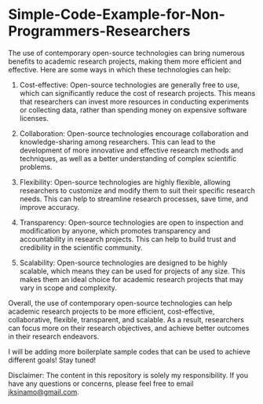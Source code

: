 # Simple-Code-Example-for-Non-Programmers-Researchers

The use of contemporary open-source technologies can bring numerous benefits to academic research projects, making them more efficient and effective. Here are some ways in which these technologies can help:

1. Cost-effective: Open-source technologies are generally free to use, which can significantly reduce the cost of research projects. This means that researchers can invest more resources in conducting experiments or collecting data, rather than spending money on expensive software licenses.

2. Collaboration: Open-source technologies encourage collaboration and knowledge-sharing among researchers. This can lead to the development of more innovative and effective research methods and techniques, as well as a better understanding of complex scientific problems.

3. Flexibility: Open-source technologies are highly flexible, allowing researchers to customize and modify them to suit their specific research needs. This can help to streamline research processes, save time, and improve accuracy.

4. Transparency: Open-source technologies are open to inspection and modification by anyone, which promotes transparency and accountability in research projects. This can help to build trust and credibility in the scientific community.

5. Scalability: Open-source technologies are designed to be highly scalable, which means they can be used for projects of any size. This makes them an ideal choice for academic research projects that may vary in scope and complexity.

Overall, the use of contemporary open-source technologies can help academic research projects to be more efficient, cost-effective, collaborative, flexible, transparent, and scalable. As a result, researchers can focus more on their research objectives, and achieve better outcomes in their research endeavors.

I will be adding more boilerplate sample codes that can be used to achieve different goals! Stay tuned!

Disclaimer: The content in this repository is solely my responsibility. If you have any questions or concerns, please feel free to email jksinamo@gmail.com.
